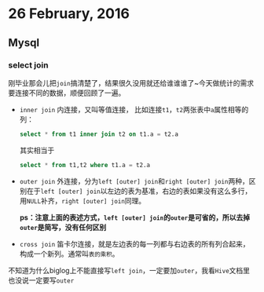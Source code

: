 # 26 February, 2016

## Mysql

### select join

刚毕业那会儿把`join`搞清楚了，结果很久没用就还给谁谁谁了~今天做统计的需求要连接不同的数据，顺便回顾了一遍。

- `inner join` 内连接，又叫等值连接， 比如连接`t1`，`t2`两张表中`a`属性相等的列：
	
	```sql
	select * from t1 inner join t2 on t1.a = t2.a
	```
	
	其实相当于
	
	```sql
	select * from t1,t2 where t1.a = t2.a
	```
- `outer join` 外连接，分为`left [outer] join`和`right [outer] join`两种，区别在于`left [outer] join`以左边的表为基准，右边的表如果没有这么多行，用`NULL`补齐，`right [outer] join`同理。

	**ps：注意上面的表述方式，`left [outer] join`的`outer`是可省的，所以去掉`outer`是简写，没有任何区别**
- `cross join` 笛卡尔连接，就是左边表的每一列都与右边表的所有列合起来，构成一个新列。通常叫`表的乘积`。

不知道为什么biglog上不能直接写`left join`，一定要加`outer`，我看`Hive`文档里也没说一定要写`outer`